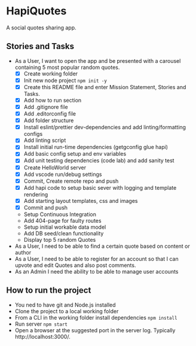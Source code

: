 # HapiQuotes

A social quotes sharing app.

## Stories and Tasks

* As a User, I want to open the app and be presented with a carousel containing 5 most popular random quotes.
  * [x] Create working folder
  * [x] Init new node project `npm init -y`
  * [x] Create this README file and enter Mission Statement, Stories and Tasks.
  * [x] Add how to run section
  * [x] Add .gitignore file
  * [x] Add .editorconfig file
  * [x] Add folder structure
  * [x] Install eslint/prettier dev-dependencies and add linting/formatting configs
  * [x] Add linting script
  * [x] Install initial run-time dependencies (getgconfig glue hapi)
  * [x] Add basic config setup and env variables
  * [x] Add unit testing dependencies (code lab) and add sanity test
  * [x] Create HelloWorld server
  * [x] Add vscode run/debug settings
  * [x] Commit, Create remote repo and push
  * [x] Add hapi code to setup basic sever with logging and template rendering
  * [x] Add starting layout templates, css and images
  * [x] Commit and push
  * Setup Continuous Integration
  * Add 404-page for faulty routes
  * Setup initial workable data model
  * Add DB seed/clean functionality
  * Display top 5 random Quotes
* As a User, I need to be able to find a certain quote based on content or author
* As a User, I need to be able to register for an account so that I can upvote and edit Quotes and also post comments.
* As an Admin I need the ability to be able to manage user accounts

## How to run the project

* You ned to have git and Node.js installed
* Clone the project to a local working folder
* From a CLI in the working folder install dependencies `npm install`
* Run server `npm start`
* Open a browser at the suggested port in the server log. Typically http://localhost:3000/.

